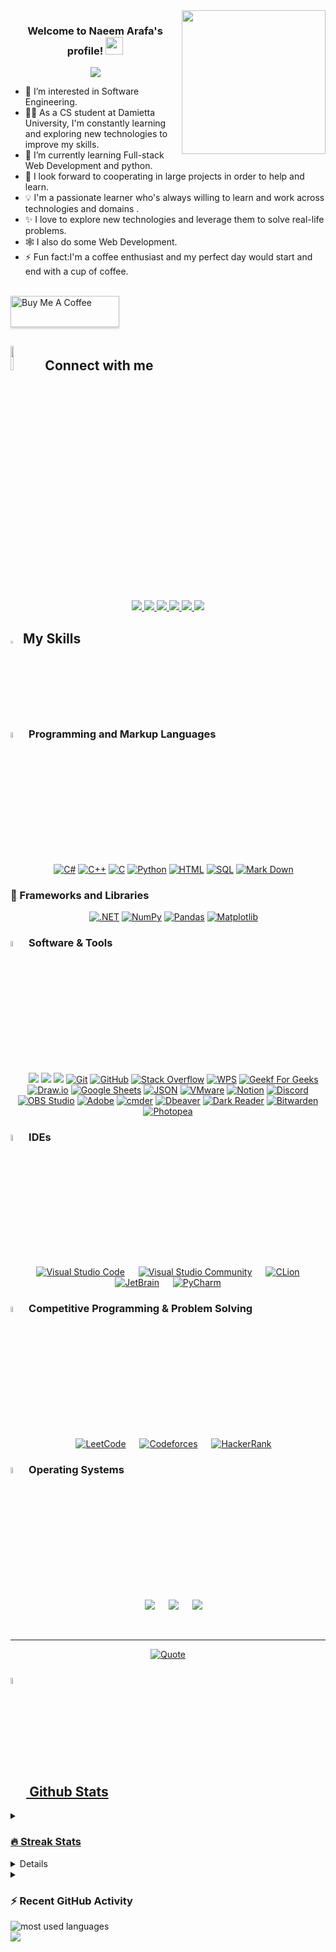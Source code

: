 <img align='right' src="https://media.giphy.com/media/M9gbBd9nbDrOTu1Mqx/giphy.gif" width="230">

<h3 align="center">
  Welcome to Naeem Arafa's profile!
  <img src="https://media.giphy.com/media/hvRJCLFzcasrR4ia7z/giphy.gif" width="28">
</h3>

<!-- Typing SVG by DenverCoder1 - https://github.com/DenverCoder1/readme-typing-svg -->
<p align="center">
  <a href="https://github.com/DenverCoder1/readme-typing-svg"><img src="https://readme-typing-svg.herokuapp.com/?lines=Full-stack%20web%20developer;Always%20learning%20new%20things&font=Fira%20Code&center=true&width=440&height=45&color=f75c7e&vCenter=true&size=22"></a>
</p> 

- 👀 I’m interested in Software Engineering.
- 👨‍💻 As a CS student at Damietta University, I'm constantly learning and exploring new technologies to improve my skills.
- 🌱 I’m currently learning Full-stack Web Development and python.
- 💞️ I look forward to cooperating in large projects in order to help and learn.
- 💡 I'm a passionate learner who's always willing to learn and work across technologies and domains .
- ✨ I love to explore new technologies and leverage them to solve real-life problems.
- 🕸️ I also do some Web Development.
- ⚡ Fun fact:I'm a coffee enthusiast and my perfect day would start and end with a cup of coffee.
  </br></br>

<a href="https://buymeacoffee.com/naeemarafam" target="_blank"><img src="https://cdn.buymeacoffee.com/buttons/v2/lato-orange.png" alt="Buy Me A Coffee" style="height: 50px !important;width: 174px !important;box-shadow: 0px 3px 2px 0px rgba(190, 190, 190, 0.5) !important;-webkit-box-shadow: 0px 3px 2px 0px rgba(190, 190, 190, 0.5) !important;" ></a>

## <img src="https://github.com/7oSkaaa/7oSkaaa/blob/main/Images/Connect-with-me.gif?raw=true" width="10%"> Connect with me
</p>
<p align="center">  
<a href="mailto:naeemarafa56@gmail.com">
 <img  src="https://readme-components.vercel.app/api?component=logo&fill=black&logo=gmail&animation=spin&svgfill=15d8fe">  
 </a>
   <a href="https://github.com/Naeem-Arafa">
<img  src="https://readme-components.vercel.app/api?component=logo&fill=black&logo=github&svgfill=2d79c7">
</a>
  <a href="https://www.linkedin.com/in/naeem-arafa-b1b495296">
<img  src="https://readme-components.vercel.app/api?component=logo&fill=black&logo=linkedin&svgfill=8ed5fa">
</a>
 <a href="https://t.me/Vector_9x">
 <img  src="https://readme-components.vercel.app/api?component=logo&fill=black&logo=Telegram&svgfill=659b60">
</a>
<a href="https://wa.me/0201063084680">
<img  src="https://readme-components.vercel.app/api?component=logo&fill=black&logo=whatsapp&svgfill=df5c43">  
</a>
<a href="https://www.facebook.com/naeemarafa">
<img  src="https://readme-components.vercel.app/api?component=logo&fill=black&logo=facebook&svgfill=cd6799">
</a>
	
## <img src="https://media2.giphy.com/media/QssGEmpkyEOhBCb7e1/giphy.gif?cid=ecf05e47a0n3gi1bfqntqmob8g9aid1oyj2wr3ds3mg700bl&rid=giphy.gif" width ="3%"> My Skills

### <img src = "https://github.com/7oSkaaa/7oSkaaa/blob/main/Images/Programming_Languages.gif?raw=true" width=5%> Programming and Markup Languages
<p align="center"> 
  &emsp; 
   <a href="https://www.w3schools.com/cs/" target="_blank"><img alt="C#" src="https://custom-icon-badges.demolab.com/badge/C%23-68217A.svg?logo=cs2&logoColor=white"></a> 
   <a href="https://www.w3schools.com/cpp/" target="_blank"><img alt="C++" src="https://custom-icon-badges.demolab.com/badge/C++-9C033A.svg?logo=cpp2&logoColor=white"></a> 
   <a href="https://www.w3schools.com/c/" target="_blank"><img alt="C" src="https://custom-icon-badges.demolab.com/badge/C-03599C.svg?logo=c-in-hexagon&logoColor=white"></a> 
   <a href="https://www.python.org" target="_blank"><img alt="Python" src="https://img.shields.io/badge/Python%20-%2314354C.svg?style=plastic&logo=python&logoColor=white"></a>
   <a href="https://www.w3schools.com/html/" target="_blank"><img alt="HTML" src="https://img.shields.io/badge/HTML%20-%23F05033.svg?style=plastic&logo=html&logoColor=white"></a>
   <a href="https://www.w3schools.com/sql/" target="_blank"><img alt="SQL" src="https://custom-icon-badges.demolab.com/badge/SQL-025E8C.svg?logo=database&logoColor=white"></a>
   <a href="https://www.markdownguide.org/" target="_blank"><img alt="Mark Down" src="https://img.shields.io/badge/Markdown-000000?style=plastic&logo=markdown&logoColor=white"></a>
</p>

### 🧰 Frameworks and Libraries
<p align="center"> 
  &emsp; 
   <a href="https://dotnet.microsoft.com/" target="_blank"><img alt=".NET" src="https://img.shields.io/badge/.NET-000000?style=plastic&logo=markdown&logoColor=white&logo=.NET" /></a>
   <a href="#"><img alt="NumPy" src="https://img.shields.io/badge/Numpy-013243.svg?logo=numpy&logoColor=white"></a>
   <a href="#"><img alt="Pandas" src="https://img.shields.io/badge/Pandas-150458.svg?logo=pandas&logoColor=white"></a>
   <a href="#"><img alt="Matplotlib" src="https://img.shields.io/badge/matplotlib-025E8C.svg?logo=matplotlib&logoColor=white"></a>
</p>

 ### <img src = "https://github.com/7oSkaaa/7oSkaaa/blob/main/Images/Software_Tools.gif?raw=true" width=5%>  Software & Tools
<p align="center">
   &emsp;
    <a href="#"><img src="https://img.shields.io/badge/MS%20SQL%20Server-%150458.svg?&style=plastic&logo=microsoftsqlserver&logoColor=white"/></a>
    <a href="#"><img src="https://img.shields.io/badge/MySQL-00f.svg?logo=mysql&logoColor=white""/></a>
    <a href="#"><img src="https://img.shields.io/badge/SQLite-%234479A1.svg?&style=plastic&logo=database&logoColor=white"/></a>
    <a href="#"><img alt="Git" src="https://img.shields.io/badge/Git%20-%23F05033.svg?style=plastic&logo=git&logoColor=white"></a>
    <a href="#"><img alt="GitHub" src="https://img.shields.io/badge/github-%23181717.svg?style=plastic&logo=github&logoColor=white"></a>
    <a href="#"><img alt="Stack Overflow" src="https://img.shields.io/badge/-Stack%20Overflow-FE7A16?style=plastic&logo=stack-overflow&logoColor=white"></a>
    <a href="#"><img alt="WPS" src="https://img.shields.io/badge/WPS-FF0000.svg?logo=WPS&logoColor=white"></a>
    <a href="#"><img alt="Geekf For Geeks" src="https://img.shields.io/badge/geeksforgeeks-%230F9D58.svg?style=plastic&logo=geeksforgeeks&logoColor=white"></a>
    <a href="#"><img alt="Draw.io" src="https://img.shields.io/badge/Draw.io-000000?style=plastic&logo=markdown&logoColor=white"></a>
    <a href="#"><img alt="Google Sheets" src="https://img.shields.io/badge/Google%20Sheets%20-%2334A853.svg?style=plastic&logo=google%20sheets&logoColor=white"></a>
    <a href="#"><img alt="JSON" img src="https://img.shields.io/badge/json-%23000000.svg?style=plastic&logo=json&logoColor=white"></a>
    <a href="#"><img alt="VMware" img src="https://img.shields.io/badge/VMware-%23000000.svg?style=plastic&logo=vmware&logoColor=white"></a>
    <a href="#"><img alt="Notion" src="https://img.shields.io/badge/Notion-010101.svg?logo=notion&logoColor=white"></a>
    <a href="#"><img alt="Discord" src="https://img.shields.io/badge/-Discord-5865F2.svg?logo=discord&logoColor=white"></a>
    <a href="#"><img alt="OBS Studio" src="https://img.shields.io/badge/-OBS-302E31?logo=obs-studio&logoColor=white"></a>
    <a href="#"><img alt="Adobe" src="https://img.shields.io/badge/Adobe-FF0000.svg?logo=adobe&logoColor=white"></a>
    <a href="#"><img alt="cmder" src="https://img.shields.io/badge/cmder-150458.svg?logo=cmder&logoColor=white"></a>
    <a href="#"><img alt="Dbeaver" src="https://custom-icon-badges.demolab.com/badge/-Dbeaver-372923?logo=dbeaver-mono&logoColor=white"></a>
    <a href="#"><img alt="Dark Reader" src="https://img.shields.io/badge/-Dark%20Reader-141E24?logo=dark-reader&logoColor=white"></a>
    <a href="#"><img alt="Bitwarden" src="https://img.shields.io/badge/-Bitwarden-175DDC?logo=bitwarden&logoColor=white"></a>
    <a href="#"><img alt="Photopea" src="https://img.shields.io/badge/Photopea-18A497?logo=photopea&logoColor=white"></a> 	
</p>

 ### <img src = "https://github.com/7oSkaaa/7oSkaaa/blob/main/Images/IDEs.gif?raw=true" width=5%> IDEs
 
<p align="center">
  &emsp;
    <a href="#"><img alt="Visual Studio Code" src="https://img.shields.io/badge/Visual%20Studio%20Code-5865F2.svg?style=plastic&logo=visual-studio-code&logoColor=white"></a>
  &emsp;
    <a href="#"><img alt="Visual Studio Community" src="https://img.shields.io/badge/Visual%20Studio%20Community-0078d7.svg?style=plastic&logo=visual-studio-code&logoColor=white" /></a>
  &emsp;
    <a href="#"><img alt="CLion" src="https://img.shields.io/badge/CLion-%150458.svg?style=plastic&logo=clion&logoColor=white" /></a>
  &emsp;
    <a href="#"><img alt="JetBrain" src="https://img.shields.io/badge/jetbrains-%23000000.svg?style=plastic&logo=jetbrains&logoColor=white" /></a>
  &emsp;
    <a href="#"><img alt="PyCharm" src="https://img.shields.io/badge/PyCharm-E95420.svg?style=plastic&logo=pycharm&logoColor=white" /></a>
</p>

 ### <img src = "https://github.com/7oSkaaa/7oSkaaa/blob/main/Images/CP_PS.gif?raw=true" width=5%> Competitive Programming & Problem Solving
 
<p align="center">
  &emsp;
    <a href="#"><img alt = "LeetCode" src="https://img.shields.io/badge/LeetCode-%231F8ACB.svg?style=plastic&logo=leetcode&logoColor=white" /></a>	
  &emsp;
    <a href="#"><img alt = "Codeforces" src="https://img.shields.io/badge/codeforces%20-%231F8ACB.svg?style=plastic&logo=codeforces&logoColor=white" /></a>	
  &emsp;
    <a href="#"><img alt = "HackerRank" src="https://img.shields.io/badge/HackerRank-%231F8ACB.svg?style=plastic&logo=hackerrank&logoColor=white" /></a>	
</p>

 ### <img src = "https://github.com/7oSkaaa/7oSkaaa/blob/main/Images/OS.gif?raw=true" width=5%>  Operating Systems
 
<p align="center">
  &emsp;
    <a href="#"><img src="https://img.shields.io/badge/Windows-0078D6?style=plastic&logo=windows&logoColor=white"></a>
  &emsp;
    <a href="#"><img src="https://img.shields.io/badge/Linux-FCC624?style=plastic&logo=linux&logoColor=black"></a>
  &emsp;
    <a href="#"><img src="https://img.shields.io/badge/Ubuntu-E95420?style=plastic&logo=ubuntu&logoColor=white"></a>
</p>

<br> 

---

<p align = "center">
	<a href="https://github.com/piyushsuthar/github-readme-quotes"> <img alt = "Quote" src="https://quotes-github-readme.vercel.app/api?type=horizontal&theme=tokyonight&animation=grow_out_in&quoteCategory=programming">
</p>

## <img src="https://media1.giphy.com/media/v1.Y2lkPTc5MGI3NjExYzFhYzJkMmQ2MWQ3ZGY3MDhjZTE3MDI2Mzk3NzE1OWQyZTRlMmYwMCZjdD1z/iY8CRBdQXODJSCERIr/giphy.gif" width=5% valign="bottom"> Github Stats

<details><summary><h3> 🔥 Streak Stats</h3></summary>

----	

<p align="center"><img src="https://github-readme-streak-stats.herokuapp.com/?user=Naeem-Arafa&theme=tokyonight_duo" alt="Naeem-Arafa" /></p>

</details>
  
<details><summary><h3>💻 GitHub Profile Stats</h3></summary>

----
	
<p align="center">
    <a href="https://github.com/anuraghazra/github-readme-stats">
	    <img alt="Naeem-Arafa's Github Stats" src="https://github-readme-stats.vercel.app/api?username=Naeem-Arafa&show_icons=true&count_private=true&locale=en&theme=tokyonight&layout=compact" height="230px"/></a>
	  <img src="https://github-readme-stats.vercel.app/api/top-langs?username=Naeem-Arafa&langs_count=10&show_icons=true&locale=en&theme=tokyonight" alt="Naeem-Arafa" height="230px"/>
<br/>

  <b>Note:</b> Top languages is only a metric of the languages my public code consists of and doesn't reflect experience or skill level.
  </p>
</details>

<details><summary><h3>⚡ Recent GitHub Activity</h3></summary>

----
	
<img src="https://github-readme-activity-graph.vercel.app/graph?username=Naeem-Arafa&bg_color=1a1b27&color=aa82d9&line=628edb&point=64bfaf&area=true&hide_border=true)(https://github.com/ashutosh00710/github-readme-activity-graph)">
 
</details>

<img align="left" src="https://github-readme-stats.vercel.app/api/top-langs?username=Naeem-Arafa&show_icons=true&locale=en&layout=compact&theme=radical" alt="most used languages" />
<br>
<a href="https://komarev.com/ghpvc/?username=Naeem-Arafa&style=for-the-badge">
    <img src="https://komarev.com/ghpvc/?username=Naeem-Arafa&style=for-the-badge">
</a>
